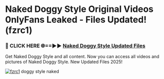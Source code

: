 # Naked Doggy Style Original Videos 0nlyFans Leaked - Files Updated! (fzrc1)

<h3>🔴 CLICK HERE 🌐==►► <a href="https://tinyurl.com/up5wt9bj" rel="nofollow">Naked Doggy Style Updated Files</a></h3>

Get Naked Doggy Style and all content. Now you can access all videos and pictures of Naked Doggy Style. New Updated Files 2025!

[![fzrc1](https://i.imgur.com/ABiUzMV.gif)](https://tinyurl.com/up5wt9bj)
doggy style naked